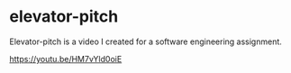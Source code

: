 # elevator-pitch
Elevator-pitch is a video I created for a software engineering assignment.

https://youtu.be/HM7vYld0oiE
